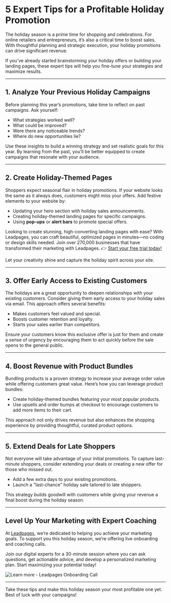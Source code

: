 # 5 Expert Tips for a Profitable Holiday Promotion

The holiday season is a prime time for shopping and celebrations. For online retailers and entrepreneurs, it’s also a critical time to boost sales. With thoughtful planning and strategic execution, your holiday promotions can drive significant revenue.

If you’ve already started brainstorming your holiday offers or building your landing pages, these expert tips will help you fine-tune your strategies and maximize results.

---

## 1. Analyze Your Previous Holiday Campaigns

Before planning this year’s promotions, take time to reflect on past campaigns. Ask yourself:

- What strategies worked well?
- What could be improved?
- Were there any noticeable trends?
- Where do new opportunities lie?

Use these insights to build a winning strategy and set realistic goals for this year. By learning from the past, you’ll be better equipped to create campaigns that resonate with your audience.

---

## 2. Create Holiday-Themed Pages

Shoppers expect seasonal flair in holiday promotions. If your website looks the same as it always does, customers might miss your offers. Add festive elements to your website by:

- Updating your hero section with holiday sales announcements.
- Creating holiday-themed landing pages for specific campaigns.
- Using **pop-ups** or **alert bars** to promote special offers.

Looking to create stunning, high-converting landing pages with ease? With Leadpages, you can craft beautiful, optimized pages in minutes—no coding or design skills needed. Join over 270,000 businesses that have transformed their marketing with Leadpages. 👉 [Start your free trial today!](https://bit.ly/LEadPages)

Let your creativity shine and capture the holiday spirit across your site.

---

## 3. Offer Early Access to Existing Customers

The holidays are a great opportunity to deepen relationships with your existing customers. Consider giving them early access to your holiday sales via email. This approach offers several benefits:

- Makes customers feel valued and special.
- Boosts customer retention and loyalty.
- Starts your sales earlier than competitors.

Ensure your customers know this exclusive offer is just for them and create a sense of urgency by encouraging them to act quickly before the sale opens to the general public.

---

## 4. Boost Revenue with Product Bundles

Bundling products is a proven strategy to increase your average order value while offering customers great value. Here’s how you can leverage product bundles:

- Create holiday-themed bundles featuring your most popular products.
- Use upsells and order bumps at checkout to encourage customers to add more items to their cart.

This approach not only drives revenue but also enhances the shopping experience by providing thoughtful, curated product options.

---

## 5. Extend Deals for Late Shoppers

Not everyone will take advantage of your initial promotions. To capture last-minute shoppers, consider extending your deals or creating a new offer for those who missed out.

- Add a few extra days to your existing promotions.
- Launch a "last-chance" holiday sale tailored to late shoppers.

This strategy builds goodwill with customers while giving your revenue a final boost during the holiday season.

---

## Level Up Your Marketing with Expert Coaching

At [Leadpages](https://bit.ly/LEadPages), we’re dedicated to helping you achieve your marketing goals. To support you this holiday season, we’re offering live onboarding and coaching calls.

Join our digital experts for a 30-minute session where you can ask questions, get actionable advice, and develop a personalized marketing plan. Start maximizing your potential today!

![Learn more - Leadpages Onboarding Call](https://blogger.googleusercontent.com/img/b/R29vZ2xl/AVvXsEj3Mi8fJ14itVVZbwd94icAj-lY5vAKo7UhJz6u4sGCYHoNSlIqCkoZt854VMhdPdi2jGlM9VNrmeOtgTKMQ8s6EZlZn0qUjdSEvUesGmv4J3tpODuGQVOKdwK9-O8nbkJqw1duhj1ANplkDWb-r2A0bQJjCyVRdhPH6zNFuPQ_6QoHVgoPsno8bi83fA/s16000/Leadpages.png)

---

Take these tips and make this holiday season your most profitable one yet. Best of luck with your campaigns!
